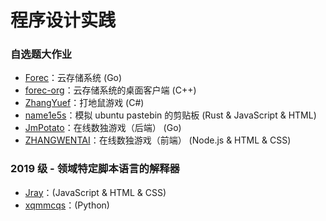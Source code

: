 # 程序设计实践

### 自选题大作业

* [Forec](https://github.com/Forec/cloud-storage)：云存储系统 (Go)
* [forec-org](https://github.com/forec-org/cloud-storage-client)：云存储系统的桌面客户端 (C++)
* [ZhangYuef](https://github.com/ZhangYuef/Hit-the-Mole)：打地鼠游戏 (C#)
* [name1e5s](https://github.com/kuso-kodo/pastebin.rs)：模拟 ubuntu pastebin 的剪贴板 (Rust & JavaScript & HTML)
* [JmPotato](https://github.com/JmPotato/Sudoku-backend)：在线数独游戏（后端） (Go)
* [ZHANGWENTAI](https://github.com/ZHANGWENTAI/Sudoku-frontend)：在线数独游戏（前端） (Node.js & HTML & CSS)


### 2019 级 - 领域特定脚本语言的解释器

* [Jray](https://github.com/Jraaay/domain-specific-scripting-language-interpreter-js)：(JavaScript & HTML & CSS)
* [xqmmcqs](https://github.com/xqmmcqs/robot-DSL)：(Python)